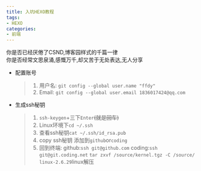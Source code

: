 ```yaml
---
title: 入坑HEXO教程
tags: 
- HEXO
categories:
- 前端
---
```

你是否已经厌倦了CSND,博客园样式的千篇一律<br>
你是否经常文思泉涌,感慨万千,却又苦于无处表达,无人分享
- 配置账号
	> 1. 用户名: `git config --global user.name "ffdy"`
	> 2. Email: `git config --global user.email 1836017424@qq.com`
- 生成ssh秘钥
	> 1. `ssh-keygen`+三下`Enter`~~(就是回车)~~
	> 2. Linux环境下`cd ~/.ssh`
	> 3. 查看ssh秘钥`cat ~/.ssh/id_rsa.pub`
	> 4. copy ssh秘钥 添加到`github`or`coding`
	> 5. 回到终端:
		github:`ssh git@github.com`
		coding:`ssh git@git.coding.net`
`tar zxvf /source/kernel.tgz -C /source/ linux-2.6.29`linux解压
<!--stackedit_data:
eyJoaXN0b3J5IjpbLTE0NTIwNzk0MzUsLTMzNDI1MjM2NCwtMT
kxODI4NTE4MSwtNzcxMzU4MjMzXX0=
-->